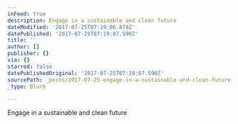 ```yaml
---
inFeed: true
description: Engage in a sustainable and clean future
dateModified: '2017-07-25T07:19:06.874Z'
datePublished: '2017-07-25T07:19:07.590Z'
title: ''
author: []
publisher: {}
via: {}
starred: false
datePublishedOriginal: '2017-07-25T07:19:07.590Z'
sourcePath: _posts/2017-07-25-engage-in-a-sustainable-and-clean-future.md
_type: Blurb

---
```

Engage in a sustainable and clean future